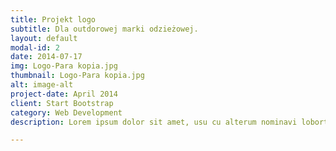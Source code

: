 ```yaml
---
title: Projekt logo
subtitle: Dla outdorowej marki odzieżowej.
layout: default
modal-id: 2
date: 2014-07-17
img: Logo-Para kopia.jpg
thumbnail: Logo-Para kopia.jpg
alt: image-alt
project-date: April 2014
client: Start Bootstrap
category: Web Development
description: Lorem ipsum dolor sit amet, usu cu alterum nominavi lobortis. At duo novum diceret. Tantas apeirian vix et, usu sanctus postulant inciderint ut, populo diceret necessitatibus in vim. Cu eum dicam feugiat noluisse.

---
```

